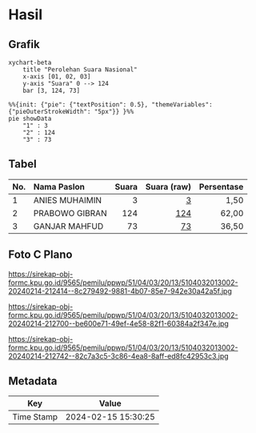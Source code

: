 # Hasil

## Grafik

```mermaid
xychart-beta
    title "Perolehan Suara Nasional"
    x-axis [01, 02, 03]
    y-axis "Suara" 0 --> 124
    bar [3, 124, 73]
```

```mermaid
%%{init: {"pie": {"textPosition": 0.5}, "themeVariables": {"pieOuterStrokeWidth": "5px"}} }%%
pie showData
    "1" : 3
    "2" : 124
    "3" : 73
```

## Tabel

| No. | Nama Paslon    | Suara | Suara (raw) | Persentase |
|:--- |:-------------- | -----:| -----------:| ----------:|
| 1   | ANIES MUHAIMIN | 3     | [3][p-1]    | 1,50       |
| 2   | PRABOWO GIBRAN | 124   | [124][p-2]  | 62,00      |
| 3   | GANJAR MAHFUD  | 73    | [73][p-3]   | 36,50      |


[p-1]: https://github.com/gigit-pemilu/pemilu-2024/blob/main/pilpres/hitung-suara/sub/51-bali/sub/04-gianyar/sub/03-gianyar/sub/2013-serongga/sub/002-tps/sub/paslon-1.txt
[p-2]: https://github.com/gigit-pemilu/pemilu-2024/blob/main/pilpres/hitung-suara/sub/51-bali/sub/04-gianyar/sub/03-gianyar/sub/2013-serongga/sub/002-tps/sub/paslon-2.txt
[p-3]: https://github.com/gigit-pemilu/pemilu-2024/blob/main/pilpres/hitung-suara/sub/51-bali/sub/04-gianyar/sub/03-gianyar/sub/2013-serongga/sub/002-tps/sub/paslon-3.txt

## Foto C Plano

https://sirekap-obj-formc.kpu.go.id/9565/pemilu/ppwp/51/04/03/20/13/5104032013002-20240214-212414--8c279492-9881-4b07-85e7-942e30a42a5f.jpg

https://sirekap-obj-formc.kpu.go.id/9565/pemilu/ppwp/51/04/03/20/13/5104032013002-20240214-212700--be600e71-49ef-4e58-82f1-60384a2f347e.jpg

https://sirekap-obj-formc.kpu.go.id/9565/pemilu/ppwp/51/04/03/20/13/5104032013002-20240214-212742--82c7a3c5-3c86-4ea8-8aff-ed8fc42953c3.jpg


## Metadata

| Key        | Value               |
| ---------- | ------------------- |
| Time Stamp | 2024-02-15 15:30:25 |



